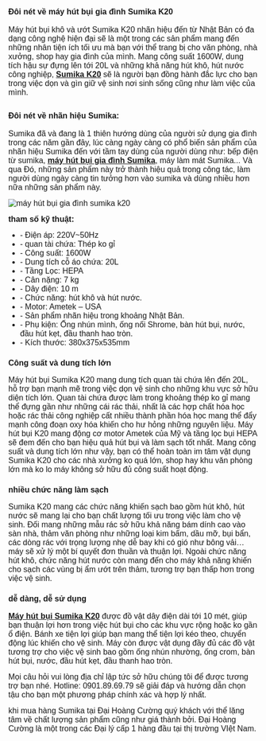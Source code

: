 <H2><span style="font-family:arial,helvetica,sans-serif; font-size:medium"><strong>Đôi nét về máy hút bụi gia đình Sumika K20</strong></span></h2>

<p><span style="font-family:arial,helvetica,sans-serif; font-size:medium">Máy hút bụi khô và ướt Sumika K20 nhãn hiệu đến từ Nhật Bản có đa dạng công nghệ hiện đại sẽ là một trong các sản phẩm mang đến những nhân tiện ích tối ưu mà bạn với thể trang bị cho văn phòng, nhà xưởng, shop hay gia đình của mình. Mang công suất 1600W, dung tích hậu sự đựng lên tới 20L và những khả năng hút khô, hút nước công nghiệp, <a href="http://daihoangcuong.com/san-pham/may-hut-bui-gia-dinh-sumika-k20-873.htm" title="Sumika K20"><strong>Sumika K20</strong></a> sẽ là người bạn đồng hành đắc lực cho bạn trong việc dọn và gìn giữ vệ sinh nơi sinh sống cũng như làm việc của mình.</span></p>

<h2><span style="font-family:arial,helvetica,sans-serif; font-size:medium">Đôi nét về nhãn hiệu Sumika:</span></h2>

<p><span style="font-family:arial,helvetica,sans-serif; font-size:medium">Sumika đã và đang là 1 thiên hướng dùng của người sử dụng gia đình trong các năm gần đây, lúc càng ngày càng có phổ biến sản phẩm của nhãn hiệu Sumika đến với tầm tay dùng của người dùng như: bếp điện từ sumika, <a href="http://daihoangcuong.com/san-pham/may-hut-bui-gia-dinh-sumika-k20-873.htm" title="máy hút bụi sumika"><strong>máy hút bụi gia đình Sumika</strong></a>, máy làm mát Sumika... Và qua Đó, những sản phẩm này trở thành hiệu quả trong công tác, làm người dùng ngày càng tin tưởng hơn vào sumika và dùng nhiều hơn nữa những sản phẩm này.</span></p>

<p><span style="font-family:arial,helvetica,sans-serif; font-size:medium"><img alt="máy hút bụi gia đình sumika k20" src="https://1.bp.blogspot.com/-X4Hw1aaw4kU/WmrkkdTST8I/AAAAAAAACZY/u5e2GyvKr0oIoGcyZHmjZSYjPvafR2ZxACLcBGAs/s1600/may-hut-bui-gia-dinh-sumika-k20.png" style="border:0px" /></span></p>

<p><span style="font-family:arial,helvetica,sans-serif; font-size:medium"><strong>tham số kỹ thuật:</strong></span></p>

<ul>
	<li><span style="font-family:arial,helvetica,sans-serif; font-size:medium">- Điện áp: 220V~50Hz</span></li>
	<li><span style="font-family:arial,helvetica,sans-serif; font-size:medium">- quan tài chứa: Thép ko gỉ</span></li>
	<li><span style="font-family:arial,helvetica,sans-serif; font-size:medium">- Công suất: 1600W</span></li>
	<li><span style="font-family:arial,helvetica,sans-serif; font-size:medium">- Dung tích cỗ áo chứa: 20L</span></li>
	<li><span style="font-family:arial,helvetica,sans-serif; font-size:medium">- Tầng Lọc: HEPA</span></li>
	<li><span style="font-family:arial,helvetica,sans-serif; font-size:medium">- Cân nặng: 7 kg</span></li>
	<li><span style="font-family:arial,helvetica,sans-serif; font-size:medium">- Dây điện: 10 m </span></li>
	<li><span style="font-family:arial,helvetica,sans-serif; font-size:medium">- Chức năng: hút khô và hút nước.</span></li>
	<li><span style="font-family:arial,helvetica,sans-serif; font-size:medium">- Motor: Ametek &ndash; USA</span></li>
	<li><span style="font-family:arial,helvetica,sans-serif; font-size:medium">- Sản phẩm nhãn hiệu trong khoảng Nhật Bản.</span></li>
	<li><span style="font-family:arial,helvetica,sans-serif; font-size:medium">- Phụ kiện: Ống nhún mình, ống nối Shrome, bàn hút bụi, nước, đầu hút kẹt, đầu thanh hao tròn.</span></li>
	<li><span style="font-family:arial,helvetica,sans-serif; font-size:medium">- Kích thước: 380x375x535mm</span></li>
</ul>

<h3><span style="font-family:arial,helvetica,sans-serif; font-size:medium"><strong>Công suất và dung tích lớn</strong></span></h3>

<p><span style="font-family:arial,helvetica,sans-serif; font-size:medium">Máy hút bụi Sumika K20 mang dung tích quan tài chứa lên đến 20L, hỗ trợ bạn mạnh mẽ trong việc dọn vệ sinh cho những khu vực sở hữu diện tích lớn. Quan tài chứa được làm trong khoảng thép ko gỉ mang thể đựng gần như những cái rác thải, nhất là các hợp chất hóa học hoặc rác thải công nghiệp cất nhiều thành phần hóa học mang thể đẩy mạnh công đoạn oxy hóa khiến cho hư hỏng những nguyên liệu. Máy hút bụi K20 mang động cơ motor Ametek của Mỹ và tầng lọc bụi HEPA sẽ đem đến cho bạn hiệu quả hút bụi và làm sạch tốt nhất. Mang công suất và dung tích lớn như vậy, bạn có thể hoàn toàn im tâm vật dụng Sumika K20 cho các nhà xưởng ko quá lớn, shop hay khu văn phòng lớn mà ko lo máy không sở hữu đủ công suất hoạt động.</span></p>

<h3><span style="font-family:arial,helvetica,sans-serif; font-size:medium"><strong>nhiều chức năng làm sạch</strong></span></h3>

<p><span style="font-family:arial,helvetica,sans-serif; font-size:medium">Sumika K20 mang các chức năng khiến sạch bao gồm hút khô, hút nước sẽ mang lại cho bạn chất lượng tối ưu trong việc làm cho vệ sinh. Đối mang những mẫu rác sở hữu khả năng bám dính cao vào sàn nhà, thảm văn phòng như những loại kim bấm, dầu mỡ, bụi bẩn, các dòng rác với trọng lượng nhẹ dễ bay khi có gió như bông vải&hellip; máy sẽ xử lý một bí quyết đơn thuần và thuận lợi. Ngoài chức năng hút khô, chức năng hút nước còn mang đến cho máy khả năng khiến cho sạch các vùng bị ẩm ướt trên thảm, tương trợ bạn thấp hơn trong việc vệ sinh. </Span></p>

<h3><span style="font-family:arial,helvetica,sans-serif; font-size:medium"><strong>dễ dàng, dễ sử dụng</strong></span></h3>

<p><span style="font-family:arial,helvetica,sans-serif; font-size:medium"><a href="http://daihoangcuong.com/tin-tuc/ve-sinh-nha-cua-don-tet-voi-may-hut-bui-gia-dinh-sumika-k20-308.html" title="Máy hút bụi sumika K20"><strong>Máy hút bụi Sumika K20</strong></a> được đồ vật dây điện dài tới 10 mét, giúp bạn thuận lợi hơn trong việc hút bụi cho các khu vực rộng hoặc ko gần ổ điện. Bánh xe tiện lợi giúp bạn mang thể tiện lợi kéo theo, chuyển động lúc khiến cho vệ sinh. Máy còn được vật dụng đầy đủ các đồ vật tương trợ cho việc vệ sinh bao gồm ống nhún nhường, ống crom, bàn hút bụi, nước, đầu hút kẹt, đầu thanh hao tròn.</span></p>

<p><span style="font-family:arial,helvetica,sans-serif; font-size:medium">Mọi câu hỏi vui lòng địa chỉ lập tức sở hữu chúng tôi để được tương trợ bạn nhé. Hotline: 0901.89.69.79 sẽ giải đáp và hướng dẫn chọn tậu cho bạn một phương pháp chính xác và hợp lý nhất.</span></p>

<p><span style="font-family:arial,helvetica,sans-serif; font-size:medium">khi mua hàng Sumika tại Đại Hoàng Cường quý khách với thể lặng tâm về chất lượng sản phẩm cũng như giá thành bởi. Đại Hoàng Cường là một trong các Đại lý cấp 1 hàng đầu tại thị trường VIệt Nam.</span></p>
